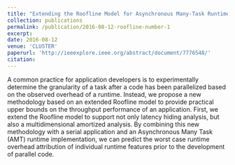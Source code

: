 ```yaml
---
title: "Extending the Roofline Model for Asynchronous Many-Task Runtimes"
collection: publications
permalink: /publication/2016-08-12-roofline-number-1
excerpt:
date: 2016-08-12
venue: 'CLUSTER'
paperurl: 'http://ieeexplore.ieee.org/abstract/document/7776548/'
citation:
---
```

A common practice for application developers is to experimentally determine the granularity of a task after a code has been parallelized based on the observed overhead of a runtime. Instead, we propose a new methodology based on an extended Roofline model to provide practical upper bounds on the throughput performance of an application. First, we extend the Roofline model to support not only latency hiding analysis, but also a multidimensional amortized analysis. By combining this new methodology with a serial application and an Asynchronous Many Task (AMT) runtime implementation, we can predict the worst case runtime overhead attribution of individual runtime features prior to the development of parallel code.
